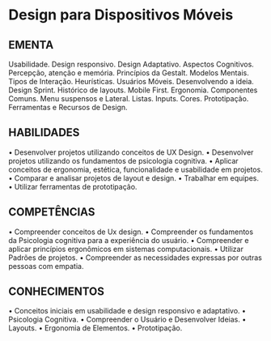 # Design para Dispositivos Móveis
## EMENTA
Usabilidade. Design responsivo. Design Adaptativo. Aspectos Cognitivos. Percepção, atenção e 
memória. Princípios da Gestalt. Modelos Mentais. Tipos de Interação. Heurísticas. Usuários 
Móveis. Desenvolvendo a ideia. Design Sprint. Histórico de layouts. Mobile First. Ergonomia. 
Componentes Comuns. Menu suspensos e Lateral. Listas. Inputs. Cores. Prototipação. 
Ferramentas e Recursos de Design. 
## HABILIDADES
• Desenvolver projetos utilizando conceitos de UX Design.
• Desenvolver projetos utilizando os fundamentos de psicologia cognitiva.
• Aplicar conceitos de ergonomia, estética, funcionalidade e usabilidade em projetos.
• Comparar e analisar projetos de layout e design.
• Trabalhar em equipes.
• Utilizar ferramentas de prototipação.
## COMPETÊNCIAS
• Compreender conceitos de Ux design.
• Compreender os fundamentos da Psicologia cognitiva para a experiência do usuário.
• Compreender e aplicar princípios ergonômicos em sistemas computacionais.
• Utilizar Padrões de projetos.
• Compreender as necessidades expressas por outras pessoas com empatia.
## CONHECIMENTOS
• Conceitos iniciais em usabilidade e design responsivo e adaptativo.
• Psicologia Cognitiva.
• Compreender o Usuário e Desenvolver Ideias.
• Layouts.
• Ergonomia de Elementos.
• Prototipação.

